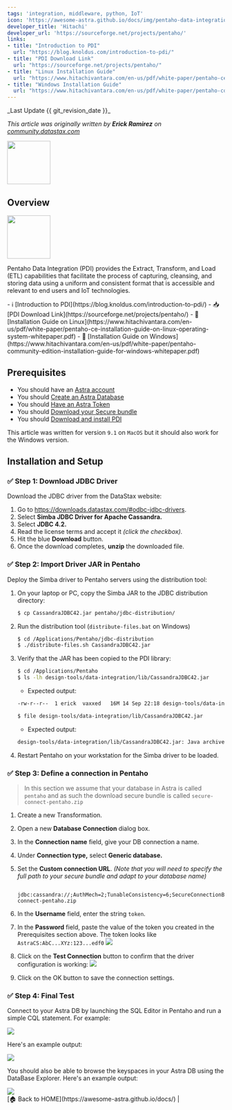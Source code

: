```yaml
---
tags: 'integration, middleware, python, IoT'
icon: 'https://awesome-astra.github.io/docs/img/pentaho-data-integration/logo-pentaho.png'
developer_title: 'Hitachi'
developer_url: 'https://sourceforge.net/projects/pentaho/'
links:
- title: "Introduction to PDI"
  url: "https://blog.knoldus.com/introduction-to-pdi/"
- title: "PDI Download Link"
  url: "https://sourceforge.net/projects/pentaho/"
- title: "Linux Installation Guide"
  url: "https://www.hitachivantara.com/en-us/pdf/white-paper/pentaho-ce-installation-guide-on-linux-operating-system-whitepaper.pdf"
- title: "Windows Installation Guide"
  url: "https://www.hitachivantara.com/en-us/pdf/white-paper/pentaho-community-edition-installation-guide-for-windows-whitepaper.pdf"
---
```


<div class="nosurface" markdown="1">
_Last Update {{ git_revision_date }}_

_This article was originally written by **Erick Ramirez** on [community.datastax.com](https://community.datastax.com/articles/12289/how-to-connect-to-astra-db-from-pentaho-data-integ.html)_

<img src="https://awesome-astra.github.io/docs/img/pentaho-data-integration/logo-pentaho.png" height="100px" />
</div>

## Overview

<img src="https://awesome-astra.github.io/docs/img/pentaho-data-integration/pdi.png" height="100px" />

Pentaho Data Integration (PDI) provides the Extract, Transform, and Load (ETL) capabilities that facilitate the process of capturing, cleansing, and storing data using a uniform and consistent format that is accessible and relevant to end users and IoT technologies.

<div class="nosurface" markdown="1">
- ℹ️ [Introduction to PDI](https://blog.knoldus.com/introduction-to-pdi/)
- 📥 [PDI Download Link](https://sourceforge.net/projects/pentaho/)
- 📘 [Installation Guide on Linux](https://www.hitachivantara.com/en-us/pdf/white-paper/pentaho-ce-installation-guide-on-linux-operating-system-whitepaper.pdf)
- 📘 [Installation Guide on Windows](https://www.hitachivantara.com/en-us/pdf/white-paper/pentaho-community-edition-installation-guide-for-windows-whitepaper.pdf)
</div>

## Prerequisites

<ul class="prerequisites">
  <li class="nosurface">You should have an <a href="http://astra.datastax.com/">Astra account</a></li>
  <li class="nosurface">You should <a href="/docs/pages/astra/create-instance/">Create an Astra Database</a></li>
  <li class="nosurface">You should <a href="/docs/pages/astra/create-token/">Have an Astra Token</a></li>
  <li class="nosurface">You should <a href="/docs/pages/astra/download-scb/">Download your Secure bundle</a></li>
<li>You should <a href="https://sourceforge.net/projects/pentaho/">Download and install PDI</a></li>
</ul>

This article was written for version `9.1` on `MacOS` but it should also work for the Windows version.

## Installation and Setup

### <span class="nosurface">✅ </span>Step 1: Download JDBC Driver

Download the JDBC driver from the DataStax website:

1. Go to https://downloads.datastax.com/#odbc-jdbc-drivers.
2. Select **Simba JDBC Driver for Apache Cassandra.**
3. Select **JDBC 4.2.**
4. Read the license terms and accept it _(click the checkbox)._
5. Hit the blue **Download** button.
6. Once the download completes, **unzip** the downloaded file.

### <span class="nosurface">✅ </span>Step 2: Import Driver JAR in Pentaho

Deploy the Simba driver to Pentaho servers using the distribution tool:

1. On your laptop or PC, copy the Simba JAR to the JDBC distribution directory:

      ```bash
      $ cp CassandraJDBC42.jar pentaho/jdbc-distribution/
      ```

2. Run the distribution tool (`distribute-files.bat` on Windows)

      ```bash
      $ cd /Applications/Pentaho/jdbc-distribution
      $ ./distribute-files.sh CassandraJDBC42.jar
      ```

3. Verify that the JAR has been copied to the PDI library:

      ```bash
      $ cd /Applications/Pentaho
      $ ls -lh design-tools/data-integration/lib/CassandraJDBC42.jar
      ```

      - Expected output:

      ```bash
      -rw-r--r--  1 erick  vaxxed   16M 14 Sep 22:18 design-tools/data-integration/lib/CassandraJDBC42.jar
      ```

      ```bash
      $ file design-tools/data-integration/lib/CassandraJDBC42.jar
      ```

      - Expected output:

      ```bash
      design-tools/data-integration/lib/CassandraJDBC42.jar: Java archive data (JAR)
      ```

4. Restart Pentaho on your workstation for the Simba driver to be loaded.

### <span class="nosurface">✅ </span>Step 3: Define a connection in Pentaho

> In this section we assume that your database in Astra is called `pentaho` and as such the download secure bundle is called `secure-connect-pentaho.zip`

1. Create a new Transformation.
2. Open a new **Database Connection** dialog box.
3. In the **Connection name** field, give your DB connection a name.
4. Under **Connection type,** select **Generic database.**
5. Set the **Custom connection URL**. _(Note that you will need to specify the full path to your secure bundle and adapt to your database name)_

      ```
       jdbc:cassandra://;AuthMech=2;TunableConsistency=6;SecureConnectionBundlePath=/path/to/secure-connect-pentaho.zip
      ```

6. In the **Username** field, enter the string `token`.
7. In the **Password** field, paste the value of the token you created in the Prerequisites section above. The token looks like `AstraCS:AbC...XYz:123...edf0`
   <img src="https://awesome-astra.github.io/docs/img/pentaho-data-integration/pentaho-01-new-astra-connection.png" />
8. Click on the **Test Connection** button to confirm that the driver configuration is working:
   <img src="https://awesome-astra.github.io/docs/img/pentaho-data-integration/pentaho-02-test-connection.png" />
9. Click on the OK button to save the connection settings.

### <span class="nosurface">✅ </span>Step 4: Final Test

Connect to your Astra DB by launching the SQL Editor in Pentaho and run a simple CQL statement. For example:

<img src="https://awesome-astra.github.io/docs/img/pentaho-data-integration/pentaho-03-sql-editor.png" />

Here's an example output:

<img src="https://awesome-astra.github.io/docs/img/pentaho-data-integration/pentaho-04-preview-data.png" />

You should also be able to browse the keyspaces in your Astra DB using the DataBase Explorer. Here's an example output:

<img src="https://awesome-astra.github.io/docs/img/pentaho-data-integration/pentaho-05-db-explorer.png" />

<div class="nosurface" markdown="1">
[🏠 Back to HOME](https://awesome-astra.github.io/docs/) |
</div>
